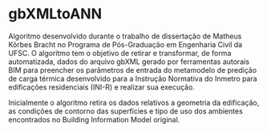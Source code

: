 # gbXMLtoANN

Algoritmo desenvolvido durante o trabalho de dissertação de Matheus Körbes Bracht no Programa de Pós-Graduação em Engenharia Civil da UFSC. O algoritmo tem o objetivo de retirar e transformar, de forma automatizada, dados do arquivo gbXML gerado por ferramentas autorais BIM para preencher os parâmetros de entrada do metamodelo de predição de carga térmica desenvolvido para a Instrução Normativa do Inmetro para edificações residenciais (INI-R) e realizar sua execução. 

Inicialmente o algoritmo retira os dados relativos a geometria da edificação, as condições de contorno das superfícies e tipo de uso dos ambientes encontrados no Building Information Model original.
